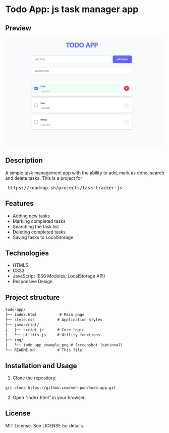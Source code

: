 # Todo App: js task manager app

## Preview

![Todo App Preview](img/todo_app_example.png)

## Description
A simple task management app with the ability to add, mark as done, search and delete tasks.
This is a project for
<pre> https://roadmap.sh/projects/task-tracker-js </pre>

## Features

- Adding new tasks
- Marking completed tasks
- Searching the task list
- Deleting completed tasks
- Saving tasks to LocalStorage

## Technologies

- HTML5
- CSS3 
- JavaScript (ES6 Modules, LocalStorage API)
- Responsive Design

## Project structure

```plaintext
todo-app/
├── index.html          # Main page
├── style.css          # Application styles
├── javascript/
│   ├── script.js      # Core logic
│   └── utilits.js     # Utility functions
├── img/
│   └── todo_app_example.png # Screenshot (optional)
└── README.md          # This file
```

## Installation and Usage

1.  Clone the repository:
```bash
git clone https://github.com/meh-pwn/todo-app.git
```
2.  Open "index.html" in your browser.

## License

MIT License. See LICENSE for details.
